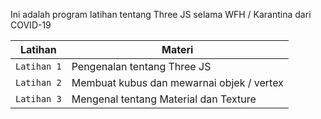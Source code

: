 Ini adalah program latihan tentang Three JS selama WFH / Karantina dari COVID-19

|  Latihan   |   Materi   |
|------------|------------|
| `Latihan 1`| Pengenalan tentang Three JS |
| `Latihan 2`| Membuat kubus dan mewarnai objek / vertex |
| `Latihan 3`| Mengenal tentang Material dan Texture |
